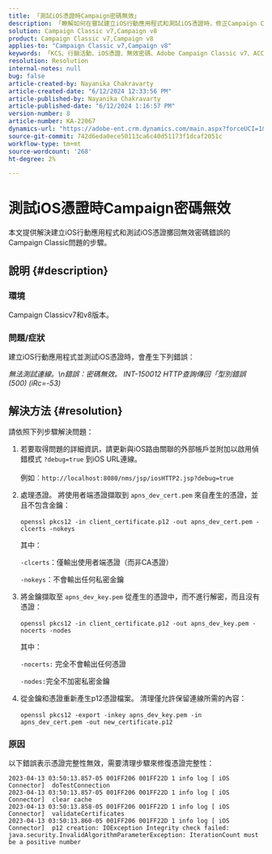 ```yaml
---
title: 「測試iOS憑證時Campaign密碼無效」
description: 「瞭解如何在嘗試建立iOS行動應用程式和測試iOS憑證時，修正Campaign Classic中的INT-150012無效密碼錯誤。」
solution: Campaign Classic v7,Campaign v8
product: Campaign Classic v7,Campaign v8
applies-to: "Campaign Classic v7,Campaign v8"
keywords: 「KCS、行銷活動、iOS憑證、無效密碼、Adobe Campaign Classic v7、ACC v7、Adobe Campaign Classic v8、ACC v8」
resolution: Resolution
internal-notes: null
bug: false
article-created-by: Nayanika Chakravarty
article-created-date: "6/12/2024 12:33:56 PM"
article-published-by: Nayanika Chakravarty
article-published-date: "6/12/2024 1:16:57 PM"
version-number: 8
article-number: KA-22067
dynamics-url: "https://adobe-ent.crm.dynamics.com/main.aspx?forceUCI=1&pagetype=entityrecord&etn=knowledgearticle&id=83a5b606-b828-ef11-840b-6045bd0065b6"
source-git-commit: 742d6eda0ece50113ca6c40d51173f1dcaf2051c
workflow-type: tm+mt
source-wordcount: '268'
ht-degree: 2%

---
```


# 測試iOS憑證時Campaign密碼無效


本文提供解決建立iOS行動應用程式和測試iOS憑證擲回無效密碼錯誤的Campaign Classic問題的步驟。

## 說明 {#description}


### <b>環境</b>

Campaign Classicv7和v8版本。

### <b>問題/症狀</b>

建立iOS行動應用程式並測試iOS憑證時，會產生下列錯誤：

*無法測試連線。\n錯誤：密碼無效。 INT-150012 HTTP查詢傳回「型別錯誤(500) (iRc=-53)*


## 解決方法 {#resolution}


請依照下列步驟解決問題：

1. 若要取得問題的詳細資訊，請更新與iOS路由關聯的外部帳戶並附加以啟用偵錯模式 `?debug=true` 到iOS URL連線。 <br>\
   例如︰`http://localhost:8080/nms/jsp/iosHTTP2.jsp?debug=true`
2. 處理憑證。 將使用者端憑證擷取到 `apns_dev_cert.pem` 來自產生的憑證，並且不包含金鑰：<br>\
   `openssl pkcs12 -in client_certificate.p12 -out apns_dev_cert.pem -clcerts -nokeys`

   其中：

   `-clcerts`：僅輸出使用者端憑證（而非CA憑證）

   `-nokeys`：不會輸出任何私密金鑰
3. 將金鑰擷取至 `apns_dev_key.pem` 從產生的憑證中，而不進行解密，而且沒有憑證：<br>\
   `openssl pkcs12 -in client_certificate.p12 -out apns_dev_key.pem -nocerts -nodes`

   其中：

   `-nocerts:` 完全不會輸出任何憑證

   `-nodes:`完全不加密私密金鑰
4. 從金鑰和憑證重新產生p12憑證檔案。 清理僅允許保留連線所需的內容：<br>\
   `openssl pkcs12 -export -inkey apns_dev_key.pem -in apns_dev_cert.pem -out new_certificate.p12`


### 原因

以下錯誤表示憑證完整性無效，需要清理步驟來修復憑證完整性：


```
2023-04-13 03:50:13.857-05 001FF206 001FF22D 1 info log [ iOS Connector]  doTestConnection
2023-04-13 03:50:13.857-05 001FF206 001FF22D 1 info log [ iOS Connector]  clear cache
2023-04-13 03:50:13.858-05 001FF206 001FF22D 1 info log [ iOS Connector]  validateCertificates
2023-04-13 03:50:13.860-05 001FF206 001FF22D 1 info log [ iOS Connector]  p12 creation: IOException Integrity check failed:
java.security.InvalidAlgorithmParameterException: IterationCount must be a positive number
```

